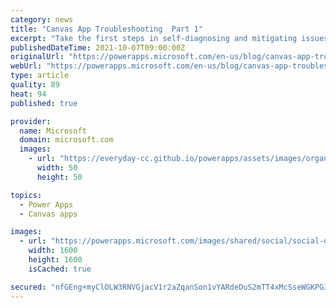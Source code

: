 ```yaml
---
category: news
title: "Canvas App Troubleshooting  Part 1"
excerpt: "Take the first steps in self-diagnosing and mitigating issues in your apps."
publishedDateTime: 2021-10-07T09:00:00Z
originalUrl: "https://powerapps.microsoft.com/en-us/blog/canvas-app-troubleshooting-part-1/"
webUrl: "https://powerapps.microsoft.com/en-us/blog/canvas-app-troubleshooting-part-1/"
type: article
quality: 89
heat: 94
published: true

provider:
  name: Microsoft
  domain: microsoft.com
  images:
    - url: "https://everyday-cc.github.io/powerapps/assets/images/organizations/microsoft.com-50x50.jpg"
      width: 50
      height: 50

topics:
  - Power Apps
  - Canvas apps

images:
  - url: "https://powerapps.microsoft.com/images/shared/social/social-default-image.png"
    width: 1600
    height: 1600
    isCached: true

secured: "nfGEng+myClOLW3RNVGjacV1r2aZqanSon1vYARdeDuS2mTT4xMcSseWGKPGJy276hKk+zR99vmyFs977AoDTiLvgPlSP3XlD7DVuHlTqmYz1GiVHW6SbA4ZAI8LLEX6DqBqXTxnJEoNKvqhU8Qp7zvCXuWq9n6PTBoRMDNH1xaZIb+pC5war3+ywye2jipoEAZ4+Iiy2zfeIdUa0WUyuylLiNBZRm10adeQ9at9QWBxxEXEKOu6WeHwWZx86vZr/jWpug2CS4LIgKItmGVY5o7dCNNs5qSoLKgrW6d6o7D2/WXIJhTTtre4hdPSidRHX+pY02/2nz3+omHUwjROCs9bCubGXacNOi9eVYX9sik=;Y/MxtRqy+JjWYIqKEPvaUQ=="
---
```


